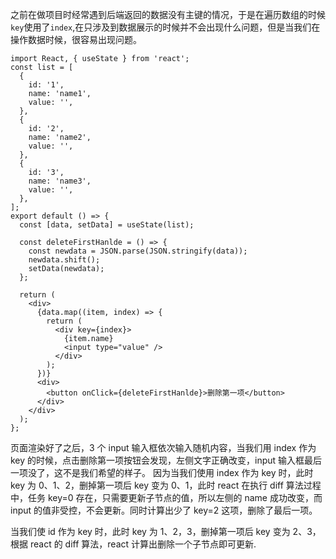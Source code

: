 之前在做项目时经常遇到后端返回的数据没有主键的情况，于是在遍历数组的时候`key`使用了`index`,在只涉及到数据展示的时候并不会出现什么问题，但是当我们在操作数据时候，很容易出现问题。

```
import React, { useState } from 'react';
const list = [
  {
    id: '1',
    name: 'name1',
    value: '',
  },
  {
    id: '2',
    name: 'name2',
    value: '',
  },
  {
    id: '3',
    name: 'name3',
    value: '',
  },
];
export default () => {
  const [data, setData] = useState(list);

  const deleteFirstHanlde = () => {
    const newdata = JSON.parse(JSON.stringify(data));
    newdata.shift();
    setData(newdata);
  };

  return (
    <div>
      {data.map((item, index) => {
        return (
          <div key={index}>
            {item.name}
            <input type="value" />
          </div>
        );
      })}
      <div>
        <button onClick={deleteFirstHanlde}>删除第一项</button>
      </div>
    </div>
  );
};
```

页面渲染好了之后，3 个 input 输入框依次输入随机内容，当我们用 index 作为 key 的时候，点击删除第一项按钮会发现，左侧文字正确改变，input 输入框最后一项没了，这不是我们希望的样子。
因为当我们使用 index 作为 key 时，此时 key 为 0、1、2，删掉第一项后 key 变为 0、1，此时 react 在执行 diff 算法过程中，任务 key=0 存在，只需要更新子节点的值，所以左侧的 name 成功改变，而 input 的值非受控，不会更新。同时计算出少了 key=2 这项，删除了最后一项。

当我们使 id 作为 key 时，此时 key 为 1、2，3，删掉第一项后 key 变为 2、3，根据 react 的 diff 算法，react 计算出删除一个子节点即可更新.

